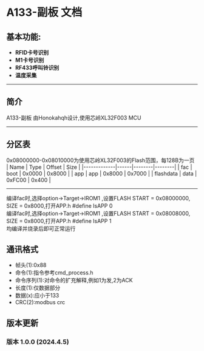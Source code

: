 # A133-副板 文档

## 基本功能:
- **RFID卡号识别**
- **M1卡号识别**
- **RF433呼叫铃识别**
- **温度采集**

---

## 简介
A133-副板 由Honokahqh设计,使用芯岭XL32F003 MCU

---

## 分区表

0x08000000-0x08010000为使用芯岭XL32F003的Flash范围，每128B为一页  
| Name        | Type | Offset | Size   |
|-------------|------|--------|--------|
| fac         | boot | 0x0000 | 0x8000 |
| app         | app  | 0x8000 | 0x7000 |
| flashdata   | data | 0xFC00 | 0x400  |

--- 

编译fac时,选择option->Target->IROM1 ,设置FLASH START = 0x08000000, SIZE = 0x8000,打开APP.h #define IsAPP 0  
编译fac时,选择option->Target->IROM1 ,设置FLASH START = 0x08008000, SIZE = 0x8000,打开APP.h #define IsAPP 1  
均编译并烧录后即可正常运行  

## 通讯格式

 - 帧头(1):0x88
 - 命令(1):指令参考cmd_process.h
 - 命令序列(1):对命令的扩充解释,例如1为发,2为ACK
 - 长度(1):仅数据部分
 - 数据(x):应小于133
 - CRC(2):modbus crc

## 版本更新
 
### 版本 1.0.0 (2024.4.5)